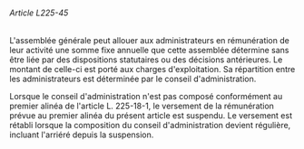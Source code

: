 ###### Article L225-45

L'assemblée générale peut allouer aux administrateurs en rémunération de leur activité une somme fixe annuelle que cette assemblée détermine sans être liée par des dispositions statutaires ou des décisions antérieures. Le montant de celle-ci est porté aux charges d'exploitation. Sa répartition entre les administrateurs est déterminée par le conseil d'administration.

Lorsque le conseil d'administration n'est pas composé conformément au premier alinéa de l'article L. 225-18-1, le versement de la rémunération prévue au premier alinéa du présent article est suspendu. Le versement est rétabli lorsque la composition du conseil d'administration devient régulière, incluant l'arriéré depuis la suspension.

